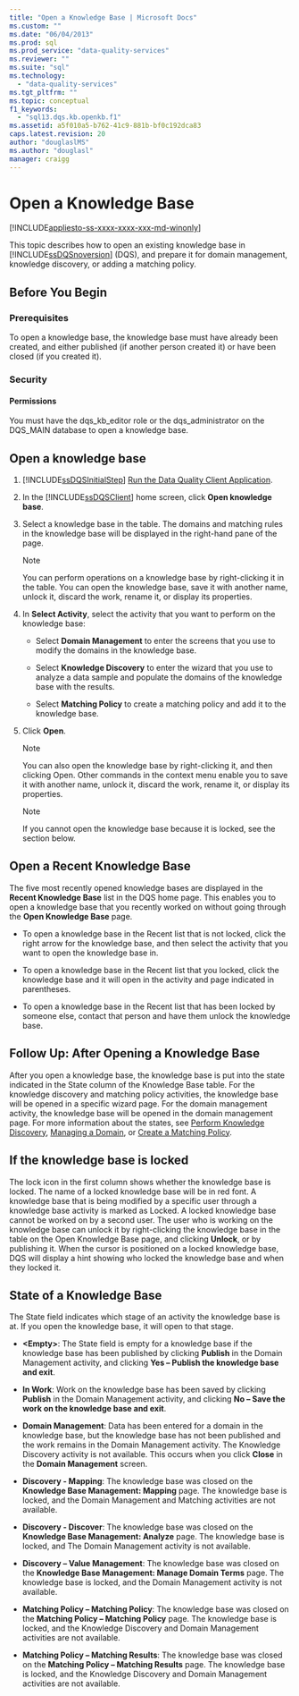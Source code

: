 ```yaml
---
title: "Open a Knowledge Base | Microsoft Docs"
ms.custom: ""
ms.date: "06/04/2013"
ms.prod: sql
ms.prod_service: "data-quality-services"
ms.reviewer: ""
ms.suite: "sql"
ms.technology: 
  - "data-quality-services"
ms.tgt_pltfrm: ""
ms.topic: conceptual
f1_keywords: 
  - "sql13.dqs.kb.openkb.f1"
ms.assetid: a5f010a5-b762-41c9-881b-bf0c192dca83
caps.latest.revision: 20
author: "douglaslMS"
ms.author: "douglasl"
manager: craigg
---
```

# Open a Knowledge Base

[!INCLUDE[appliesto-ss-xxxx-xxxx-xxx-md-winonly](../includes/appliesto-ss-xxxx-xxxx-xxx-md-winonly.md)]

  This topic describes how to open an existing knowledge base in [!INCLUDE[ssDQSnoversion](../includes/ssdqsnoversion-md.md)] (DQS), and prepare it for domain management, knowledge discovery, or adding a matching policy.  
  
##  <a name="BeforeYouBegin"></a> Before You Begin  
  
###  <a name="Prerequisites"></a> Prerequisites  
 To open a knowledge base, the knowledge base must have already been created, and either published (if another person created it) or have been closed (if you created it).  
  
###  <a name="Security"></a> Security  
  
####  <a name="Permissions"></a> Permissions  
 You must have the dqs_kb_editor role or the dqs_administrator on the DQS_MAIN database to open a knowledge base.  
  
##  <a name="Open"></a> Open a knowledge base  
  
1.  [!INCLUDE[ssDQSInitialStep](../includes/ssdqsinitialstep-md.md)] [Run the Data Quality Client Application](../data-quality-services/run-the-data-quality-client-application.md).  
  
2.  In the [!INCLUDE[ssDQSClient](../includes/ssdqsclient-md.md)] home screen, click **Open knowledge base**.  
  
3.  Select a knowledge base in the table. The domains and matching rules in the knowledge base will be displayed in the right-hand pane of the page.  
  
    > [!NOTE]  
    >  You can perform operations on a knowledge base by right-clicking it in the table. You can open the knowledge base, save it with another name, unlock it, discard the work, rename it, or display its properties.  
  
4.  In **Select Activity**, select the activity that you want to perform on the knowledge base:  
  
    -   Select **Domain Management** to enter the screens that you use to modify the domains in the knowledge base.  
  
    -   Select **Knowledge Discovery** to enter the wizard that you use to analyze a data sample and populate the domains of the knowledge base with the results.  
  
    -   Select **Matching Policy** to create a matching policy and add it to the knowledge base.  
  
5.  Click **Open**.  
  
    > [!NOTE]  
    >  You can also open the knowledge base by right-clicking it, and then clicking Open. Other commands in the context menu enable you to save it with another name, unlock it, discard the work, rename it, or display its properties.  
  
    > [!NOTE]  
    >  If you cannot open the knowledge base because it is locked, see the section below.  
  
## Open a Recent Knowledge Base  
 The five most recently opened knowledge bases are displayed in the **Recent Knowledge Base** list in the DQS home page. This enables you to open a knowledge base that you recently worked on without going through the **Open Knowledge Base** page.  
  
-   To open a knowledge base in the Recent list that is not locked, click the right arrow for the knowledge base, and then select the activity that you want to open the knowledge base in.  
  
-   To open a knowledge base in the Recent list that you locked, click the knowledge base and it will open in the activity and page indicated in parentheses.  
  
-   To open a knowledge base in the Recent list that has been locked by someone else, contact that person and have them unlock the knowledge base.  
  
##  <a name="FollowUp"></a> Follow Up: After Opening a Knowledge Base  
 After you open a knowledge base, the knowledge base is put into the state indicated in the State column of the Knowledge Base table. For the knowledge discovery and matching policy activities, the knowledge base will be opened in a specific wizard page. For the domain management activity, the knowledge base will be opened in the domain management page. For more information about the states, see [Perform Knowledge Discovery](../data-quality-services/perform-knowledge-discovery.md), [Managing a Domain](../data-quality-services/managing-a-domain.md), or [Create a Matching Policy](../data-quality-services/create-a-matching-policy.md).  
  
##  <a name="Locked"></a> If the knowledge base is locked  
 The lock icon in the first column shows whether the knowledge base is locked. The name of a locked knowledge base will be in red font. A knowledge base that is being modified by a specific user through a knowledge base activity is marked as Locked. A locked knowledge base cannot be worked on by a second user. The user who is working on the knowledge base can unlock it by right-clicking the knowledge base in the table on the Open Knowledge Base page, and clicking **Unlock**, or by publishing it. When the cursor is positioned on a locked knowledge base, DQS will display a hint showing who locked the knowledge base and when they locked it.  
  
##  <a name="State"></a> State of a Knowledge Base  
 The State field indicates which stage of an activity the knowledge base is at. If you open the knowledge base, it will open to that stage.  
  
-   **\<Empty>**: The State field is empty for a knowledge base if the knowledge base has been published by clicking **Publish** in the Domain Management activity, and clicking **Yes – Publish the knowledge base and exit**.  
  
-   **In Work**: Work on the knowledge base has been saved by clicking **Publish** in the Domain Management activity, and clicking **No – Save the work on the knowledge base and exit**.  
  
-   **Domain Management**: Data has been entered for a domain in the knowledge base, but the knowledge base has not been published and the work remains in the Domain Management activity. The Knowledge Discovery activity is not available. This occurs when you click **Close** in the **Domain Management** screen.  
  
-   **Discovery - Mapping**: The knowledge base was closed on the **Knowledge Base Management: Mapping** page. The knowledge base is locked, and the Domain Management and Matching activities are not available.  
  
-   **Discovery - Discover**: The knowledge base was closed on the **Knowledge Base Management: Analyze** page. The knowledge base is locked, and The Domain Management activity is not available.  
  
-   **Discovery – Value Management**: The knowledge base was closed on the **Knowledge Base Management: Manage Domain Terms** page. The knowledge base is locked, and the Domain Management activity is not available.  
  
-   **Matching Policy – Matching Policy**: The knowledge base was closed on the **Matching Policy – Matching Policy** page. The knowledge base is locked, and the Knowledge Discovery and Domain Management activities are not available.  
  
-   **Matching Policy – Matching Results**: The knowledge base was closed on the **Matching Policy – Matching Results** page. The knowledge base is locked, and the Knowledge Discovery and Domain Management activities are not available.  
  
  
